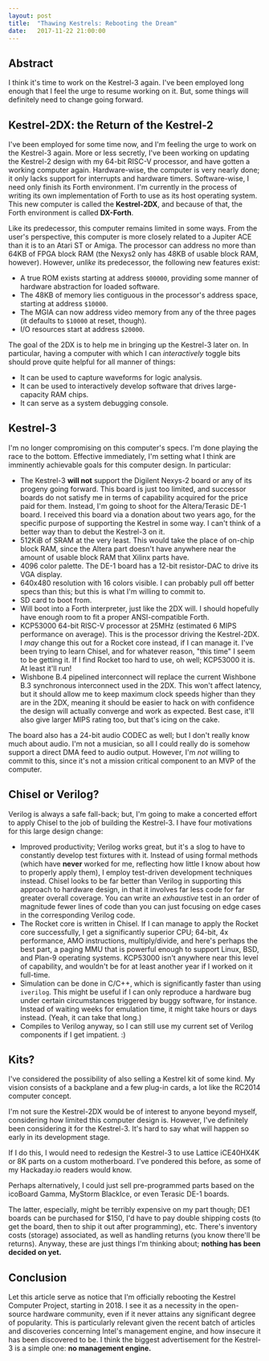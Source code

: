 ```yaml
---
layout: post
title:  "Thawing Kestrels: Rebooting the Dream"
date:   2017-11-22 21:00:00
---
```


## Abstract

I think it's time to work on the Kestrel-3 again.
I've been employed long enough that I feel the urge to resume working on it.
But, some things will definitely need to change going forward.

## Kestrel-2DX: the Return of the Kestrel-2

I've been employed for some time now, and I'm feeling the urge to work on the Kestrel-3 again.
More or less secretly, I've been working on updating the Kestrel-2 design with my 64-bit RISC-V processor,
and have gotten a working computer again.
Hardware-wise, the computer is very nearly done; it only lacks support for interrupts and hardware timers.
Software-wise, I need only finish its Forth environment.
I'm currently in the process of writing its own implementation of Forth to use as its host operating system.
This new computer is called the **Kestrel-2DX**,
and because of that,
the Forth environment is called **DX-Forth**.

Like its predecessor, this computer remains limited in some ways.
From the user's perspective, this computer is more closely related to a Jupiter ACE than it is to an Atari ST or Amiga.
The processor can address no more than 64KB of FPGA block RAM (the Nexys2 only has 48KB of usable block RAM, however).
However, *unlike* its predecessor, the following new features exist:

* A true ROM exists starting at address `$00000`, providing some manner of hardware abstraction for loaded software.
* The 48KB of memory lies contiguous in the processor's address space, starting at address `$10000`.
* The MGIA can now address video memory from any of the three pages (it defaults to `$10000` at reset, though).
* I/O resources start at address `$20000`.

The goal of the 2DX is to help me in bringing up the Kestrel-3 later on.
In particular, having a computer with which I can *interactively* toggle bits
should prove quite helpful for all manner of things:

* It can be used to capture waveforms for logic analysis.
* It can be used to interactively develop software that drives large-capacity RAM chips.
* It can serve as a system debugging console.

## Kestrel-3

I'm no longer compromising on this computer's specs.
I'm done playing the race to the bottom.
Effective immediately, I'm setting what I think are imminently achievable goals for this computer design.
In particular:

* The Kestrel-3 **will not** support the Digilent Nexys-2 board or any of its progeny going forward.  This board is just too limited, and successor boards do not satisfy me in terms of capability acquired for the price paid for them.  Instead, I'm going to shoot for the Altera/Terasic DE-1 board.  I received this board via a donation about two years ago, for the specific purpose of supporting the Kestrel in some way.  I can't think of a better way than to debut the Kestrel-3 on it.
* 512KiB of SRAM at the very least.  This would take the place of on-chip block RAM, since the Altera part doesn't have anywhere near the amount of usable block RAM that Xilinx parts have.
* 4096 color palette.  The DE-1 board has a 12-bit resistor-DAC to drive its VGA display.
* 640x480 resolution with 16 colors visible.  I can probably pull off better specs than this; but this is what I'm willing to commit to.
* SD card to boot from.
* Will boot into a Forth interpreter, just like the 2DX will.  I should hopefully have enough room to fit a proper ANSI-compatible Forth.
* KCP53000 64-bit RISC-V processor at 25MHz (estimated 6 MIPS performance on average).  This is the processor driving the Kestrel-2DX.  I *may* change this out for a Rocket core instead, if I can manage it.  I've been trying to learn Chisel, and for whatever reason, "this time" I seem to be getting it.  If I find Rocket too hard to use, oh well; KCP53000 it is.  At least it'll run!
* Wishbone B.4 pipelined interconnect will replace the current Wishbone B.3 synchronous interconnect used in the 2DX.  This won't affect latency, but it should allow me to keep maximum clock speeds higher than they are in the 2DX, meaning it should be easier to hack on with confidence the design will actually converge and work as expected.  Best case, it'll also give larger MIPS rating too, but that's icing on the cake.

The board also has a 24-bit audio CODEC as well; but I don't really know much about audio.
I'm not a musician, so all I could really do is somehow support a direct DMA feed to audio output.
However, I'm *not* willing to commit to this, since it's not a mission critical component to an MVP of the computer.

## Chisel or Verilog?

Verilog is always a safe fall-back; but,
I'm going to make a concerted effort to apply Chisel to the job of building the Kestrel-3.
I have four motivations for this large design change:

* Improved productivity; Verilog works great, but it's a slog to have to constantly develop test fixtures with it.  Instead of using formal methods (which have **never** worked for me, reflecting how little I know about how to properly apply them), I employ test-driven development techniques instead.  Chisel looks to be far better than Verilog in supporting this approach to hardware design, in that it involves far less code for far greater overall coverage.  You can write an *exhaustive* test in an order of magnitude fewer lines of code than you can just focusing on edge cases in the corresponding Verilog code.
* The Rocket core is written in Chisel.  If I can manage to apply the Rocket core successfully, I get a significantly superior CPU; 64-bit, 4x performance, AMO instructions, multiply/divide, and here's perhaps the best part, a paging MMU that is powerful enough to support Linux, BSD, and Plan-9 operating systems.  KCP53000 isn't anywhere near this level of capability, and wouldn't be for at least another year if I worked on it full-time.
* Simulation can be done in C/C++, which is significantly faster than using `iverilog`.  This might be useful if I can only reproduce a hardware bug under certain circumstances triggered by buggy software,  for instance.  Instead of waiting weeks for emulation time, it might take hours or days instead.  (Yeah, it can take that long.)
* Compiles to Verilog anyway, so I can still use my current set of Verilog components if I get impatient.  :)

## Kits?

I've considered the possibility of also selling a Kestrel kit of some kind.
My vision consists of a backplane and a few plug-in cards,
a lot like the RC2014 computer concept.

I'm not sure the Kestrel-2DX would be of interest to anyone beyond myself,
considering how limited this computer design is.
However, I've definitely been considering it for the Kestrel-3.
It's hard to say what will happen so early in its development stage.

If I do this, I would need to redesign the Kestrel-3 to use Lattice iCE40HX4K or 8K parts
on a custom motherboard.
I've pondered this before, as some of my Hackaday.io readers would know.

Perhaps alternatively,
I could just sell pre-programmed parts based on the
icoBoard Gamma,
MyStorm BlackIce,
or even
Terasic DE-1 boards.

The latter, especially, might be terribly expensive on my part though;
DE1 boards can be purchased for $150,
I'd have to pay double shipping costs (to get the board, then to ship it out after programming), etc.
There's inventory costs (storage) associated, as well as handling returns (you know there'll be returns).
Anyway, these are just things I'm thinking about; **nothing has been decided on yet.**

## Conclusion

Let this article serve as notice that I'm officially rebooting the Kestrel Computer Project,
starting in 2018.
I see it as a necessity in the open-source hardware community,
even if it never attains any significant degree of popularity.
This is particularly relevant given the recent batch of articles and discoveries concerning
Intel's management engine, and how insecure it has been discovered to be.
I think the biggest advertisement for the Kestrel-3 is a simple one:
**no management engine.**

